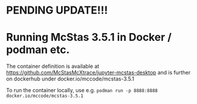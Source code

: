 # PENDING UPDATE!!! #

# Running McStas 3.5.1 in Docker / podman etc.

The container definition is available at https://github.com/McStasMcXtrace/jupyter-mcstas-desktop and is further on dockerhub under docker.io/mccode/mcstas-3.5.1

To run the container locally, use e.g.
```podman run -p 8888:8888 docker.io/mccode/mcstas-3.5.1```
